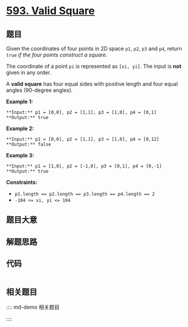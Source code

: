 # [593. Valid Square](https://leetcode.com/problems/valid-square)

## 题目

Given the coordinates of four points in 2D space `p1`, `p2`, `p3` and `p4`,
return `true` _if the four points construct a square_.

The coordinate of a point `pi` is represented as `[xi, yi]`. The input is
**not** given in any order.

A **valid square** has four equal sides with positive length and four equal
angles (90-degree angles).



**Example 1:**

    
    
    **Input:** p1 = [0,0], p2 = [1,1], p3 = [1,0], p4 = [0,1]
    **Output:** true
    

**Example 2:**

    
    
    **Input:** p1 = [0,0], p2 = [1,1], p3 = [1,0], p4 = [0,12]
    **Output:** false
    

**Example 3:**

    
    
    **Input:** p1 = [1,0], p2 = [-1,0], p3 = [0,1], p4 = [0,-1]
    **Output:** true
    



**Constraints:**

  * `p1.length == p2.length == p3.length == p4.length == 2`
  * `-104 <= xi, yi <= 104`


## 题目大意

## 解题思路

## 代码

```javascript

```

## 相关题目

:::: md-demo 相关题目

::::
